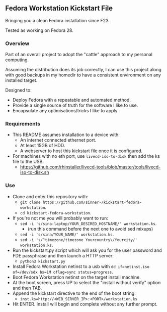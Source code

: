 ## Fedora Workstation Kickstart File

Bringing you a clean Fedora installation since F23.

Tested as working on Fedora 28.

### Overview

Part of an overall project to adopt the "cattle" approach to my personal computing.

Assuming the distribution does its job correctly, I can use this project along with
good backups in my homedir to have a consistent environment on any installed target.

Designed to:

* Deploy Fedora with a repeatable and automated method.
* Provide a single source of truth for the software I like to use.
* Encapsulate any optimisations/tricks I like to apply.

### Requirements
* This README assumes installation to a device with:
  * An internet connected ethernet port.
  * At least 15GB of HDD.
  * A webserver to host this kickstart file once it is configured.
* For machines with no eth port, use `livecd-iso-to-disk` then add the ks file to the USB.
  * https://github.com/rhinstaller/livecd-tools/blob/master/tools/livecd-iso-to-disk.sh

### Use
* Clone and enter this repository with:
  * `git clone https://github.com/sinner-/kickstart-fedora-workstation`.
  * `cd kickstart-fedora-workstation`.
* If you're not me you will probably want to run:
  * `sed -i 's/sina-laptop/YOUR_DESIRED_HOSTNAME/' workstation.ks`.
    * (run this command before the next one to avoid sed mixups)
  * `sed -i 's/sina/YOUR_NAME/' workstation.ks`.
  * `sed -i 's/^timezone/timezone Yourcountry\/Yourcity/' workstation.ks`.
* Run the kickstart.py script which will ask you for the user password and FDE passphrase and then launch a HTTP server:
  * `python3 kickstart.py`
* Install Fedora Workstation netinst to a usb with `dd if=netinst.iso of=/dev/sdx bs=1M oflag=sync status=progress`.
* Boot Fedora Workstation netinst on the target install machine.
* At the boot screen, press UP to select the "install without verify" option and then TAB.
* Append the kickstart directive to the end of the boot string:
  * `inst.ks=http://<WEB_SERVER_IP>:<PORT>/workstation.ks`
* Hit ENTER. Install will begin and complete without any further prompt.
